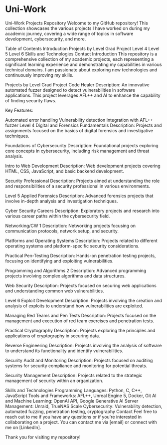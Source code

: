 # Uni-Work

Uni-Work Projects Repository
Welcome to my GitHub repository! This collection showcases the various projects I have worked on during my academic journey, covering a wide range of topics in software development, cybersecurity, and more.

Table of Contents
Introduction
Projects by Level
Grad Project
Level 4
Level 5
Level 6
Skills and Technologies
Contact
Introduction
This repository is a comprehensive collection of my academic projects, each representing a significant learning experience and demonstrating my capabilities in various technical domains. I am passionate about exploring new technologies and continuously improving my skills.

Projects by Level
Grad Project
Code Healer
Description: An innovative automated fuzzer designed to detect vulnerabilities in software applications. This project leverages AFL++ and AI to enhance the capability of finding security flaws.

Key Features:

Automated error handling
Vulnerability detection
Integration with AFL++ fuzzer
Level 4
Digital and Forensics Fundamentals
Description: Projects and assignments focused on the basics of digital forensics and investigative techniques.

Foundations of Cybersecurity
Description: Foundational projects exploring core concepts in cybersecurity, including risk management and threat analysis.

Intro to Web Development
Description: Web development projects covering HTML, CSS, JavaScript, and basic backend development.

Security Professional
Description: Projects aimed at understanding the role and responsibilities of a security professional in various environments.

Level 5
Applied Forensics
Description: Advanced forensics projects that involve in-depth analysis and investigation techniques.

Cyber Security Careers
Description: Exploratory projects and research into various career paths within the cybersecurity field.

Networking/CW 1
Description: Networking projects focusing on communication protocols, network setup, and security.

Platforms and Operating Systems
Description: Projects related to different operating systems and platform-specific security considerations.

Practical Pen-Testing
Description: Hands-on penetration testing projects, focusing on identifying and exploiting vulnerabilities.

Programming and Algorithms 2
Description: Advanced programming projects involving complex algorithms and data structures.

Web Security
Description: Projects focused on securing web applications and understanding common web vulnerabilities.

Level 6
Exploit Development
Description: Projects involving the creation and analysis of exploits to understand how vulnerabilities are exploited.

Managing Red Teams and Pen Tests
Description: Projects focused on the management and execution of red team exercises and penetration tests.

Practical Cryptography
Description: Projects exploring the principles and applications of cryptography in securing data.

Reverse Engineering
Description: Projects involving the analysis of software to understand its functionality and identify vulnerabilities.

Security Audit and Monitoring
Description: Projects focused on auditing systems for security compliance and monitoring for potential threats.

Security Management
Description: Projects related to the strategic management of security within an organization.

Skills and Technologies
Programming Languages: Python, C, C++, JavaScript
Tools and Frameworks: AFL++, Unreal Engine 5, Docker, Git
AI and Machine Learning: OpenAI API, Google Generative AI
Server Management: Unraid, TrueNAS Scale
Cybersecurity: Vulnerability detection, automated fuzzing, penetration testing, cryptography
Contact
Feel free to reach out to me if you have any questions or if you're interested in collaborating on a project. You can contact me via [email] or connect with me on [LinkedIn].

Thank you for visiting my repository!
